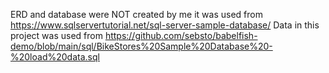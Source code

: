 ERD and database were NOT created by me it was used from https://www.sqlservertutorial.net/sql-server-sample-database/
Data in this project was used from https://github.com/sebsto/babelfish-demo/blob/main/sql/BikeStores%20Sample%20Database%20-%20load%20data.sql
